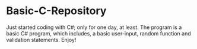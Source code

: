 # Basic-C-Repository
Just started coding with C#; only for one day, at least. The program is a basic C# program, which includes, a basic user-input, random function and validation statements. Enjoy!
